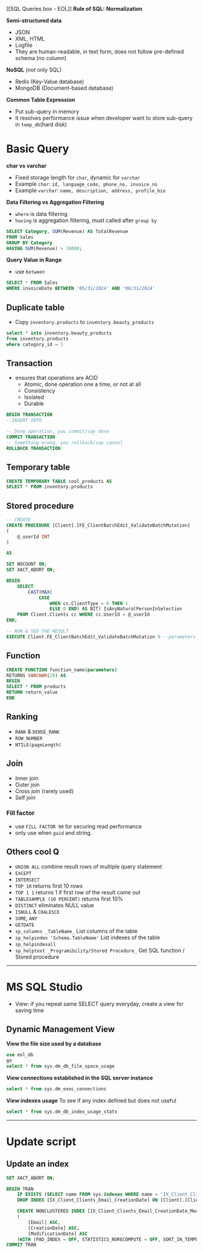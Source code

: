 [[SQL Queries box - EOL]]
**Rule of SQL:** **Normalization**

**Semi-structured data**
- JSON
- XML, HTML
- Logfile
- They are human-readable, in text form, does not follow pre-defined schema (no column)

**NoSQL** (not only SQL)
- Redis (Key-Value database)
- MongoDB (Document-based database)

**Common Table Expression**
- Put sub-query in memory
- It resolves performance issue when developer want to store sub-query in `temp_db`(hard disk)
# Basic Query

**char vs varchar**
- Fixed storage length for `char`, dynamic for `varchar`
- Example `char`: `id, language_code, phone_no, invoice_no`
- Example `varchar`: `name, description, address, profile_bio`

**Data Filtering vs Aggregation Filtering**
- `where` is data filtering
- `having` is aggregation filtering, must called after `group by`

```sql
SELECT Category, SUM(Revenue) AS TotalRevenue
FROM Sales
GROUP BY Category
HAVING SUM(Revenue) > 10000;
```

**Query Value in Range**
- use `between`

```sql
SELECT * FROM Sales
WHERE invoiceDate BETWEEN '05/31/2024' AND '08/31/2024'
```

## Duplicate table
- Copy `inventory.products` to `inventory.beauty_products`
```sql
select * into inventory.beauty_products
from inventory.products
where category_id = 3
```

## Transaction
- ensures that operations are ACID 
	- Atomic, done operation one a time, or not at all
	- Consistency
	- Isolated
	- Durable

```sql
BEGIN TRANSACTION
--INSERT INTO

-- Done operation, you commit/say done 
COMMIT TRANSACTION
-- Something wrong, you rollback/say cancel
ROLLBACK TRANSACTION
```

## Temporary table
```sql
CREATE TEMPORARY TABLE cool_products AS
SELECT * FROM inventory.products
```

## Stored procedure
```sql
-- CREATE 
CREATE PROCEDURE [Client].[FE_ClientBatchEdit_ValidateBatchMutation]
(
    @_userId INT
)

AS

SET NOCOUNT ON;
SET XACT_ABORT ON;

BEGIN
    SELECT
        CAST(MAX(
            CASE 
                WHEN cc.ClientType = 0 THEN 1 
                ELSE 0 END) AS BIT) IsAnyNaturalPersonInSelection
    FROM Client.Clients cc WHERE cc.UserId = @_userId
END;

-- RUN & SEE THE RESULT
EXECUTE Client.FE_ClientBatchEdit_ValidateBatchMutation 9 --parameters
```

## Function
```sql
CREATE FUNCTION function_name(parameters)
RETURNS VARCHAR(20) AS
BEGIN
SELECT * FROM products
RETURN return_value
END
```

## Ranking
- `RANK` & `DENSE_RANK`
- `ROW_NUMBER`
- `NTILE(pageLength)`
## Join
- Inner join
- Outer join
- Cross join (rarely used)
- Self join

### Fill factor
- use `FILL FACTOR 90` for securing read performance
- only use when `guid` and string.

## Others cool Q
- `UNION ALL` combine result rows of multiple query statement
- `EXCEPT`
- `INTERSECT`
- `TOP 10` returns first 10 rows
- `TOP 1 1` returns 1 if first row of the result come out
- `TABLESAMPLE (10 PERCENT)` returns first 10%
- `DISTINCT` eliminates NULL value
- `ISNULL` & `COALESCE`
- `SOME`, `ANY`
- `GETDATE`
- `sp_columns _TableName_` List columns of the table
- `sp_helpindex 'Schema.TableName'` List indexes of the table 
- `sp_helpindexall`
- `sp_helptext _Programibility/Stored Procedure_` Get SQL function / Stored procedure 

---
# MS SQL Studio
- View: if you repeat same SELECT query everyday, create a view for saving time

## Dynamic Management View

**View the file size used by a database**
```sql
use eol_db
go
select * from sys.dm_db_file_space_usage
```

**View connections established in the SQL server instance**
```sql
select * from sys.dm_exec_connections
```

**View indexes usage**
To see if any index defined but does not useful
```sql
select * from sys.dm_db_index_usage_stats
```

---
# Update script
## Update an index

```sql
SET XACT_ABORT ON;

BEGIN TRAN
    IF EXISTS (SELECT name FROM sys.indexes WHERE name = 'IX_Client_Clients_Email_CreationDate')
    DROP INDEX [IX_Client_Clients_Email_CreationDate] ON [Client].[Clients]

    CREATE NONCLUSTERED INDEX [IX_Client_Clients_Email_CreationDate_ModificationDate] ON [Client].[Clients]
    (
        [Email] ASC,
        [CreationDate] ASC,
        [ModificationDate] ASC
    )WITH (PAD_INDEX = OFF, STATISTICS_NORECOMPUTE = OFF, SORT_IN_TEMPDB = OFF, DROP_EXISTING = OFF, ONLINE = OFF, ALLOW_ROW_LOCKS = ON, ALLOW_PAGE_LOCKS = ON) ON [PRIMARY]
COMMIT TRAN
```


